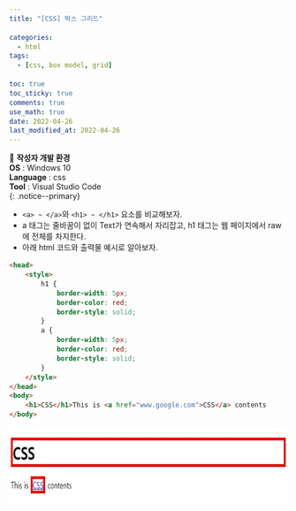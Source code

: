 ```yaml
---
title: "[CSS] 박스 그리드"

categories:
  - html
tags:
  - [css, box model, grid]

toc: true
toc_sticky: true
comments: true
use_math: true
date: 2022-04-26
last_modified_at: 2022-04-26
---
```


📌 **작성자 개발 환경** <br>
**OS** : Windows 10 <br>
**Language** : css<br>
**Tool** : Visual Studio Code<br>
{: .notice--primary}

- `<a> ~ </a>`와 `<h1> ~ </h1>` 요소를 비교해보자.
- a 태그는 줄바꿈이 없이 Text가 연속해서 자리잡고, h1 태그는 웹 페이지에서 raw에 전체를 차지한다.
- 아래 html 코드와 출력물 예시로 알아보자.

```html
<head>
    <style>
        h1 {
            border-width: 5px;
            border-color: red;
            border-style: solid;
        }
        a {
            border-width: 5px;
            border-color: red;
            border-style: solid;
        }
    </style>
</head>
<body>
    <h1>CSS</h1>This is <a href="www.google.com">CSS</a> contents
</body>
```

<p align="center"><img src="/assets/images/ah1d.jpg" width="714x" height="139px"></p>